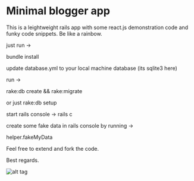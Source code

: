 # Minimal blogger app


This is a leightweight rails app with some react.js demonstration code and funky code snippets. Be like a rainbow.

just run ->

bundle install

update database.yml to your local machine database (its sqlite3 here)

run ->

rake:db create && rake:migrate

or just rake:db setup

start rails console -> rails c

create some fake data in rails console by running ->

helper.fakeMyData

Feel free to extend and fork the code.

Best regards.


![alt tag](http://moneymonkeys.org/pic/be6399e53e024354e61c116067b2157e.png)
